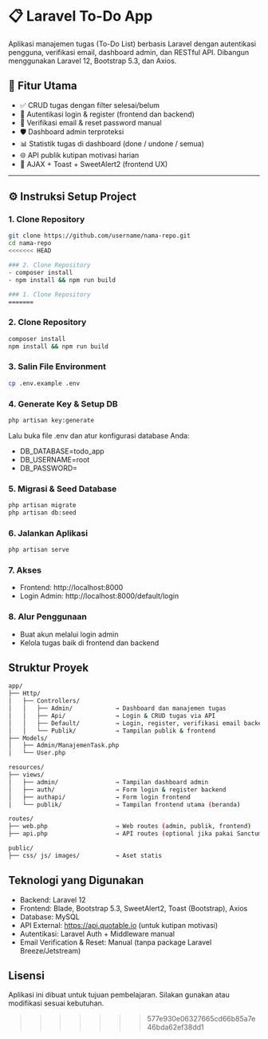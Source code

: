 # 📋 Laravel To-Do App

Aplikasi manajemen tugas (To-Do List) berbasis Laravel dengan autentikasi pengguna, verifikasi email, dashboard admin, dan RESTful API. Dibangun menggunakan Laravel 12, Bootstrap 5.3, dan Axios.

## 🚀 Fitur Utama

- ✅ CRUD tugas dengan filter selesai/belum
- 🔐 Autentikasi login & register (frontend dan backend)
- 📧 Verifikasi email & reset password manual
- 🛡️ Dashboard admin terproteksi
- 📊 Statistik tugas di dashboard (done / undone / semua)
- 🌐 API publik kutipan motivasi harian
- 🔄 AJAX + Toast + SweetAlert2 (frontend UX)

---

## ⚙️ Instruksi Setup Project

### 1. Clone Repository
```bash
git clone https://github.com/username/nama-repo.git
cd nama-repo
<<<<<<< HEAD

### 2. Clone Repository
- composer install
- npm install && npm run build

### 1. Clone Repository
=======
```

### 2. Clone Repository
```bash
composer install
npm install && npm run build
```

### 3. Salin File Environment
```bash
cp .env.example .env
```

### 4. Generate Key & Setup DB
```bash
php artisan key:generate
```
Lalu buka file .env dan atur konfigurasi database Anda:
- DB_DATABASE=todo_app
- DB_USERNAME=root
- DB_PASSWORD=

### 5. Migrasi & Seed Database
```bash
php artisan migrate
php artisan db:seed
```

### 6. Jalankan Aplikasi
```bash
php artisan serve
```

### 7. Akses
- Frontend: http://localhost:8000
- Login Admin: http://localhost:8000/default/login

### 8. Alur Penggunaan
- Buat akun melalui login admin
- Kelola tugas baik di frontend dan backend 

## Struktur Proyek
```bash
app/
├── Http/
│   ├── Controllers/
│   │   ├── Admin/            → Dashboard dan manajemen tugas
│   │   ├── Api/              → Login & CRUD tugas via API
│   │   ├── Default/          → Login, register, verifikasi email backend
│   │   └── Publik/           → Tampilan publik & frontend
├── Models/
│   ├── Admin/ManajemenTask.php
│   └── User.php

resources/
├── views/
│   ├── admin/                → Tampilan dashboard admin
│   ├── auth/                 → Form login & register backend
│   ├── authapi/              → Form login frontend
│   └── publik/               → Tampilan frontend utama (beranda)

routes/
├── web.php                   → Web routes (admin, publik, frontend)
├── api.php                   → API routes (optional jika pakai Sanctum)

public/
├── css/ js/ images/          → Aset statis
```

## Teknologi yang Digunakan
- Backend: Laravel 12
- Frontend: Blade, Bootstrap 5.3, SweetAlert2, Toast (Bootstrap), Axios
- Database: MySQL
- API External: https://api.quotable.io (untuk kutipan motivasi)
- Autentikasi: Laravel Auth + Middleware manual
- Email Verification & Reset: Manual (tanpa package Laravel Breeze/Jetstream)

## Lisensi
Aplikasi ini dibuat untuk tujuan pembelajaran. Silakan gunakan atau modifikasi sesuai kebutuhan.
>>>>>>> 577e930e06327665cd66b85a7e46bda62ef38dd1
